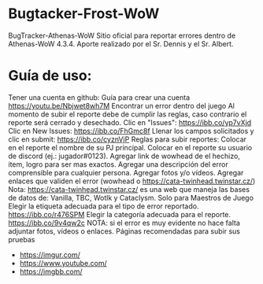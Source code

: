 # Bugtacker-Frost-WoW
BugTracker-Athenas-WoW
Sitio oficial para reportar errores dentro de Athenas-WoW 4.3.4. Aporte realizado por el Sr. Dennis y el Sr. Albert.

# Guía de uso:
Tener una cuenta en github:
Guía para crear una cuenta https://youtu.be/Nbjwet8wh7M
Encontrar un error dentro del juego
Al momento de subir el reporte debe de cumplir las reglas, caso contrario el reporte será cerrado y desechado.
Clic en "Issues":
https://ibb.co/yp7vXjd
Clic en New Issues:
https://ibb.co/FhGmc8f
Llenar los campos solicitados y clic en submit:
https://ibb.co/cyznVjP
Reglas para subir reportes:
Colocar en el reporte el nombre de su PJ principal.
Colocar en el reporte su usuario de discord (ej.: jugador#0123).
Agregar link de wowhead de el hechizo, item, logro para ser mas exactos.
Agregar una descripción del error comprensible para cualquier persona.
Agregar fotos y/o vídeos.
Agregar enlaces que validen el error (wowhead o https://cata-twinhead.twinstar.cz/)
Nota: https://cata-twinhead.twinstar.cz/ es una web que maneja las bases de datos de: Vanilla, TBC, Wotlk y Cataclysm.
Solo para Maestros de Juego
Elegir la etiqueta adecuada para el tipo de error reportado.
https://ibb.co/r476SPM
Elegir la categoría adecuada para el reporte.
https://ibb.co/9v4qw2c
NOTA:
si el error es muy evidente no hace falta adjuntar fotos, vídeos o enlaces.
Páginas recomendadas para subir sus pruebas
- https://imgur.com/ 
- https://www.youtube.com/ 
- https://imgbb.com/
